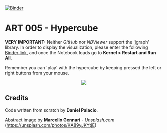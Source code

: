 [![Binder](https://mybinder.org/badge_logo.svg)](https://mybinder.org/v2/gh/palaciodaniel/art_005_hypercube/main?filepath=art_005_hypercube.ipynb)
# ART 005 - Hypercube

**VERY IMPORTANT:** Neither *GitHub* nor *NBViewer* support the 'jgraph' library. In order to display the visualization, please enter the following [Binder link](https://mybinder.org/v2/gh/palaciodaniel/art_005_hypercube/main?filepath=art_005_hypercube.ipynb), and once the Notebook loads go to **Kernel > Restart and Run All**.

Remember you can 'play' with the hypercube by keeping pressed the left or right buttons from your mouse.

<p align="center"> 
<img src="https://images.unsplash.com/photo-1533542218422-2d52ce04ac64?ixid=MXwxMjA3fDB8MHxzZWFyY2h8OXx8Y3ViZXxlbnwwfHwwfA%3D%3D&ixlib=rb-1.2.1&auto=format&fit=crop&w=500&q=60">
</p>

## Credits

Code written from scratch by **Daniel Palacio**.

Abstract image by **Marcello Gennari** - *Unsplash.com* (https://unsplash.com/photos/KA89yJKYtjE)
